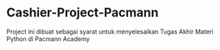 # Cashier-Project-Pacmann
Project ini dibuat sebagai syarat untuk menyelesaikan Tugas Akhir Materi Python di Pacmann Academy
